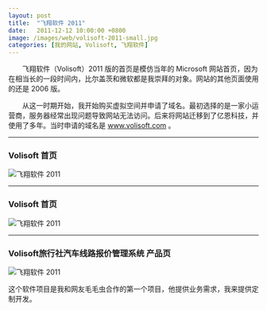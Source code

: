```yaml
---
layout: post
title:  "飞翔软件 2011"
date:   2011-12-12 10:00:00 +0800
image: /images/web/volisoft-2011-small.jpg
categories: [我的网站, Volisoft, 飞翔软件]
---
```


　　飞翔软件（Volisoft）2011 版的首页是模仿当年的 Microsoft 网站首页，因为在相当长的一段时间内，比尔盖茨和微软都是我崇拜的对象。网站的其他页面使用的还是 2006 版。

　　从这一时期开始，我开始购买虚拟空间并申请了域名。最初选择的是一家小运营商，服务器经常出现问题导致网站无法访问。后来将网站迁移到了亿恩科技，并使用了多年。当时申请的域名是 www.volisoft.com 。

------

<h3>Volisoft 首页</h3>

![飞翔软件 2011]({{site.baseurl}}/images/web/飞翔软件2011-Volisoft-首页.png)

------

<h3>Volisoft 首页</h3>

![飞翔软件 2011]({{site.baseurl}}/images/web/飞翔软件2011-Volisoft-首页2.png)

------

<h3>Volisoft旅行社汽车线路报价管理系统 产品页</h3>

![飞翔软件 2011]({{site.baseurl}}/images/web/飞翔软件2011-旅行社汽车线路报价管理系统.png)

这个软件项目是我和网友毛毛虫合作的第一个项目，他提供业务需求，我来提供定制开发。
